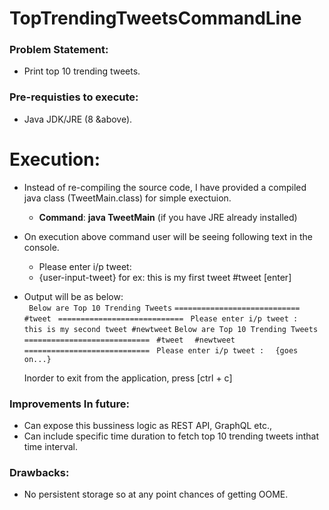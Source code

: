 # TopTrendingTweetsCommandLine

### Problem Statement:
  * Print top 10 trending tweets.

### Pre-requisties to execute:
  * Java JDK/JRE (8 &above).
  
 # Execution:
 * Instead of re-compiling the source code, I have provided a compiled java class (TweetMain.class) for simple exectuion.
   * **Command**: **java TweetMain** (if you have JRE already installed)
 
 * On execution above command user will be seeing following text in the console.
     * Please enter i/p tweet: 
     * {user-input-tweet} for ex: this is my first tweet #tweet [enter]
 * Output will be as below:  
       ` Below are Top 10 Trending Tweets`
       ` ============================ `
       ` #tweet  `
      ` ============================  `
      ` Please enter i/p tweet : `  
      ` this is my second tweet #newtweet `
       ` Below are Top 10 Trending Tweets  `
       `============================ `
       ` #tweet   `
        `#newtweet  ` 
      ` ============================  `
       `Please enter i/p tweet :  `
       `{goes on...}`
 
   Inorder to exit from the application, press [ctrl + c]
 
       
 ### Improvements In future:        
 * Can expose this bussiness logic as REST API, GraphQL etc.,
 * Can include specific time duration to fetch top 10 trending tweets inthat time interval.
 
 
 ### Drawbacks:
 * No persistent storage so at any point chances of getting OOME.
 
 
 
 
 
 
